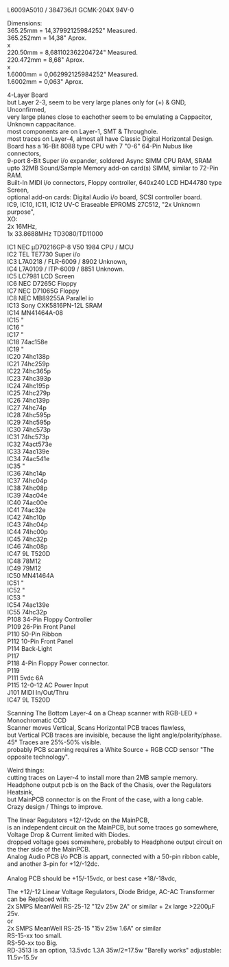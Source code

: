 L6009A5010 / 384736J1 GCMK-204X 94V-0 </br>

Dimensions: </br>
365.25mm = 14,37992125984252" Measured. </br>
365.252mm = 14,38" Aprox.</br>
x </br>
220.50mm = 8,681102362204724" Measured. </br>
220.472mm = 8,68" Aprox.</br>
x </br>
1.6000mm = 0,062992125984252" Measured. </br>
1.6002mm = 0,063" Aprox.</br>

4-Layer Board </br>
but Layer 2-3, seem to be very large planes only for (+) & GND, Unconfirmed, </br>
very large planes close to eachother seem to be emulating a Cappacitor, Unknown cappacitance. </br>
most components are on Layer-1, SMT & Throughole. </br>
most traces on Layer-4, almost all have Classic Digital Horizontal Design. </br>
Board has a 16-Bit 8088 type CPU with 7 "0-6" 64-Pin Nubus like connectors, </br> 
9-port 8-Bit Super i/o expander, soldered Async SIMM CPU RAM, SRAM </br> 
upto 32MB Sound/Sample Memory add-on card(s) SIMM, similar to 72-Pin RAM. </br>
Built-In MIDI i/o connectors, Floppy controller, 640x240 LCD HD44780 type Screen, </br>
optional add-on cards: Digital Audio i/o board, SCSI controller board. </br>
IC9, IC10, IC11, IC12 UV-C Eraseable EPROMS 27C512, "2x Unknown purpose", </br>
XO: </br>
2x 16MHz, </br>
1x 33.8688MHz TD3080/TD11000 </br> 

IC1 NEC µD70216GP-8 V50 1984 CPU / MCU </br>
IC2 TEL TE7730 Super i/o </br>
IC3 L7A0218 / FLR-6009 / 8902 Unknown, </br>
IC4 L7A0109 / ITP-6009 / 8851 Unknown. </br>
IC5 LC7981 LCD Screen </br>
IC6 NEC D7265C Floppy </br>
IC7 NEC D71065G Floppy </br>
IC8 NEC MB89255A Parallel io </br>
IC13 Sony CXK5816PN-12L SRAM </br>
IC14 MN41464A-08 </br>
IC15 " </br>
IC16 " </br>
IC17 " </br>
IC18 74ac158e </br>
IC19 " </br>
IC20 74hc138p </br>
IC21 74hc259p </br>
IC22 74hc365p </br>
IC23 74hc393p </br>
IC24 74hc195p </br>
IC25 74hc279p </br>
IC26 74hc139p </br>
IC27 74hc74p </br>
IC28 74hc595p </br>
IC29 74hc595p </br>
IC30 74hc573p </br>
IC31 74hc573p </br>
IC32 74act573e </br>
IC33 74ac139e </br>
IC34 74ac541e </br>
IC35 " </br>
IC36 74hc14p </br>
IC37 74hc04p </br>
IC38 74hc08p </br>
IC39 74ac04e </br>
IC40 74ac00e </br>
IC41 74ac32e </br>
IC42 74hc10p </br>
IC43 74hc04p </br>
IC44 74hc00p </br>
IC45 74hc32p </br>
IC46 74hc08p </br>
IC47 9L T520D </br>
IC48 78M12 </br>
IC49 79M12 </br>
IC50 MN41464A </br>
IC51 " </br>
IC52 " </br>
IC53 " </br>
IC54 74ac139e </br>
IC55 74hc32p </br>
P108 34-Pin Floppy Controller </br>
P109 26-Pin Front Panel </br>
P110 50-Pin Ribbon </br>
P112 10-Pin Front Panel </br>
P114 Back-Light </br>
P117 </br>
P118 4-Pin Floppy Power connector. </br>
P119 </br>
P111 5vdc 6A </br>
P115 12-0-12 AC Power Input </br>
J101 MIDI In/Out/Thru </br>
IC47 9L T520D </br>

Scanning The Bottom Layer-4 on a Cheap scanner with RGB-LED + Monochromatic CCD </br>
Scanner moves Vertical, Scans Horizontal PCB traces flawless, </br>
but Vertical PCB traces are invisible, because the light angle/polarity/phase. </br>
45° Traces are 25%-50% visible. </br>
probably PCB scanning requires a White Source + RGB CCD sensor "The opposite technology". </br>

Weird things: </br>
cutting traces on Layer-4 to install more than 2MB sample memory. </br>
Headphone output pcb is on the Back of the Chasis, over the Regulators Heatsink,</br>
but MainPCB connector is on the Front of the case, with a long cable. </br>
Crazy design / Things to improve. </br>

The linear Regulators +12/-12vdc on the MainPCB, </br>
is an independent circuit on the MainPCB, but some traces go somewhere, Voltage Drop & Current limited with Diodes. </br>
dropped voltage goes somewhere, probably to Headphone output circuit on the ther side of the MainPCB. </br>
Analog Audio PCB i/o PCB is appart, connected with a 50-pin ribbon cable, and another 3-pin for +12/-12dc.</br>  
Analog PCB should be +15/-15vdc, or best case +18/-18vdc, </br>

The +12/-12 Linear Voltage Regulators, Diode Bridge, AC-AC Transformer can be Replaced with: </br>
2x SMPS MeanWell RS-25-12 "12v 25w 2A" or similar + 2x large >2200µF 25v. </br>
or </br>
2x SMPS MeanWell RS-25-15 "15v 25w 1.6A" or similar </br>
RS-15-xx too small. </br>
RS-50-xx too Big. </br>
RD-3513 is an option, 13.5vdc 1.3A 35w/2=17.5w "Barelly works" adjustable: 11.5v-15.5v </br>
